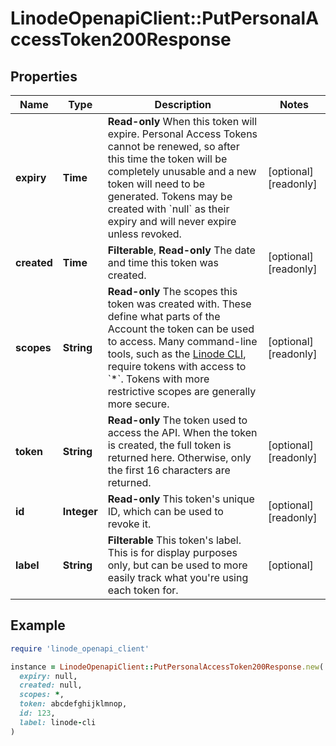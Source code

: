 # LinodeOpenapiClient::PutPersonalAccessToken200Response

## Properties

| Name | Type | Description | Notes |
| ---- | ---- | ----------- | ----- |
| **expiry** | **Time** | __Read-only__ When this token will expire.  Personal Access Tokens cannot be renewed, so after this time the token will be completely unusable and a new token will need to be generated.  Tokens may be created with &#x60;null&#x60; as their expiry and will never expire unless revoked. | [optional][readonly] |
| **created** | **Time** | __Filterable__, __Read-only__ The date and time this token was created. | [optional][readonly] |
| **scopes** | **String** | __Read-only__ The scopes this token was created with. These define what parts of the Account the token can be used to access. Many command-line tools, such as the [Linode CLI](https://github.com/linode/linode-cli), require tokens with access to &#x60;*&#x60;. Tokens with more restrictive scopes are generally more secure. | [optional][readonly] |
| **token** | **String** | __Read-only__ The token used to access the API.  When the token is created, the full token is returned here.  Otherwise, only the first 16 characters are returned. | [optional][readonly] |
| **id** | **Integer** | __Read-only__ This token&#39;s unique ID, which can be used to revoke it. | [optional][readonly] |
| **label** | **String** | __Filterable__ This token&#39;s label.  This is for display purposes only, but can be used to more easily track what you&#39;re using each token for. | [optional] |

## Example

```ruby
require 'linode_openapi_client'

instance = LinodeOpenapiClient::PutPersonalAccessToken200Response.new(
  expiry: null,
  created: null,
  scopes: *,
  token: abcdefghijklmnop,
  id: 123,
  label: linode-cli
)
```


